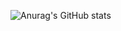![Anurag's GitHub stats](https://github-readme-stats.vercel.app/api?username=mmdexb&show_icons=true&count_private=true&theme=vue)
